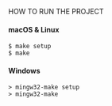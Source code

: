 HOW TO RUN THE PROJECT

#### macOS & Linux
```console
$ make setup
$ make
```

#### Windows
```console
> mingw32-make setup
> mingw32-make
```


